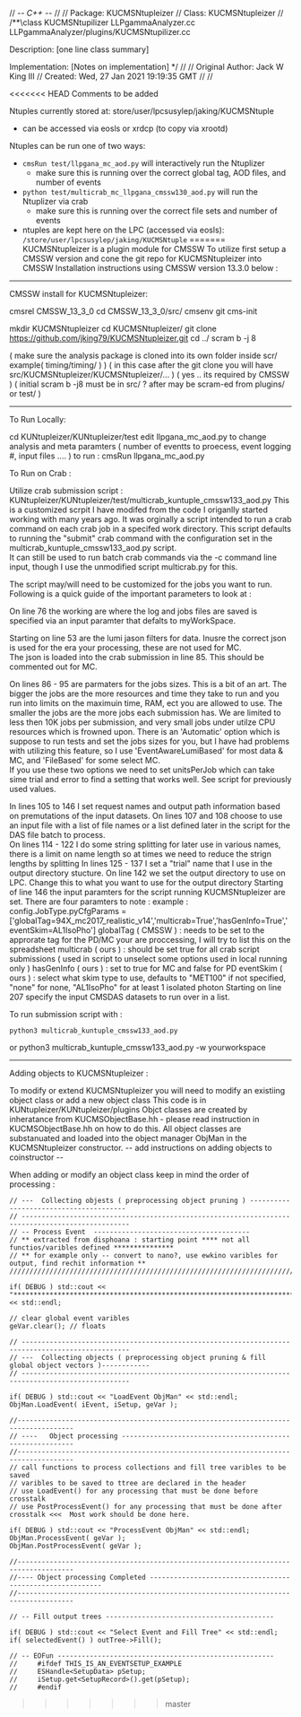 // -*- C++ -*-
//
// Package:    KUCMSNtupleizer
// Class:      KUCMSNtupleizer
//
/**\class KUCMSNtupilizer LLPgammaAnalyzer.cc LLPgammaAnalyzer/plugins/KUCMSNtupilizer.cc

 Description: [one line class summary]

 Implementation:
     [Notes on implementation]
*/
//
// Original Author:  Jack W King III
//         Created:  Wed, 27 Jan 2021 19:19:35 GMT
//
//

<<<<<<< HEAD
Comments to be added


Ntuples currently stored at: store/user/lpcsusylep/jaking/KUCMSNtuple
- can be accessed via eosls or xrdcp (to copy via xrootd)

Ntuples can be run one of two ways:
- `cmsRun test/llpgana_mc_aod.py` will interactively run the Ntuplizer
	- make sure this is running over the correct global tag, AOD files, and number of events
- `python test/multicrab_mc_llpgana_cmssw130_aod.py` will run the Ntuplizer via crab
	- make sure this is running over the correct file sets and number of events
- ntuples are kept here on the LPC (accessed via eosls): `/store/user/lpcsusylep/jaking/KUCMSNtuple`
=======
KUCMSNtupleizer is a plugin module for CMSSW
To utilize first setup a CMSSW version and cone the git repo for KUCMSNtupleizer into CMSSW
Installation instructions using CMSSW version 13.3.0 below :

-------------------------------------------------------------------------------------------------------------------------------------------

CMSSW install for KUCMSNtupleizer:

cmsrel CMSSW_13_3_0
cd CMSSW_13_3_0/src/
cmsenv
git cms-init

mkdir KUCMSNtupleizer
cd KUCMSNtupleizer/
git clone https://github.com/jking79/KUCMSNtupleizer.git
cd ../
scram b -j 8

( make sure the analysis package is cloned into its own folder inside scr/  example( timing/timing/  ) )
( in this case after the git clone you will have src/KUCMSNtupleizer/KUCMSNtupleizer/... )
( yes ..  its required by CMSSW )
( initial scram b -j8 must be in src/ ?  after may be scram-ed  from plugins/ or test/ )

----------------------------------------------------------------------------------------------------------------------------------------------

To Run Locally:

cd KUNtupleizer/KUNtupleizer/test
edit llpgana_mc_aod.py to change analysis and meta paramters ( number of eventts to proecess, event logging  #, input files .... ) 
to run : 
cmsRun llpgana_mc_aod.py

To Run on Crab :

Utilize crab submission script : KUNtupleizer/KUNtupleizer/test/multicrab_kuntuple_cmssw133_aod.py
This is a customized scrpit I have modifed from the code I origanlly started working with many years ago. It was orginally a script intended to run a crab command on each 
crab job in a specifed work directory.  This script defaults to running the "submit" crab command with the configuration set in the multicrab_kuntuple_cmssw133_aod.py script.  
It can still be used to run batch crab commands via the -c command line input, though I use the unmodified script multicrab.py for this.

The script may/will need to be customized for the jobs you want to run.  Following is a quick guide of the important parameters to look at :

On line 76 the working are where the log and jobs files are saved is specified via an input paramter that defalts to myWorkSpace.  

Starting on line 53 are the lumi jason filters for data.  Inusre the correct json is used for the era your processing, these are not used for MC.  
The json is loaded into the crab submission in line 85.  This should be commented out for MC.

On lines 86 - 95 are parmaters for the jobs sizes. This is a bit of an art.  The bigger the jobs are the more resources and time they take to run and you run into limits
on the maximuin time, RAM, ect you are allowed to use.  The smaller the jobs are the more jobs each submission has. We are limited to less then 10K jobs per submission, 
and very small jobs under utilze CPU resources which is frowned upon. There is an 'Automatic' option which is suppose to run tests and set the jobs sizes for you,
but I have had problems with utilizing this feature, so I use 'EventAwareLumiBased' for most data & MC, and 'FileBased' for some select MC.  
If you use these two options we need to set unitsPerJob which can take sime trial and error to find a setting that works well. See script for previously used values. 

In lines 105 to 146 I set request names and output path information based on premutations of the input datasets. 
On lines 107 and 108 choose to use an input file with a list of file names or a list defined later in the script for the DAS file batch to process.   
On lines 114 - 122 I do some string splitting for later use in various names, there is a limit on name length so at times we need to reduce the strign lengths by splitting
In lines 125 - 137 I set a "trial" name that I use in the output directory stucture.
On line 142 we set the output directory to use on LPC. Change this to what you want to use for the output directory 
Starting of line 146 the input paramters for the script running KUCMSNtupleizer are set.  There are four paramters to note :
	example : config.JobType.pyCfgParams   = ['globalTag=94X_mc2017_realistic_v14','multicrab=True','hasGenInfo=True','eventSkim=AL1IsoPho']
	globalTag ( CMSSW ) : needs to be set to the approrate tag for the PD/MC your are proccessing, I will try to list this on the spreadsheet
	multicrab ( ours ) : should be set true for all crab script submissions ( used in script to unselect some options used in local running only )
	hasGenInfo ( ours ) : set to true for MC and false for PD 
	eventSkim ( ours ) : select what skim type to use, defaults to "MET100" if not specified, "none" for none, "AL1IsoPho" for at least 1 isolated photon 
Starting on line 207 specify the input CMSDAS datasets to run over in a list.

To run submission script with :

	python3 multicrab_kuntuple_cmssw133_aod.py 
or
	python3 multicrab_kuntuple_cmssw133_aod.py -w yourworkspace

----------------------------------------------------------------------------------------------------

Adding objects to KUCMSNtupleizer :

To modify or extend KUCMSNtupleizer you will need to modify an existiing object class or add a new object class
This code is in KUNtupleizer/KUNtupleizer/plugins
Objct classes are created by inheratance from KUCMSObjectBase.hh - please read instruction in KUCMSObjectBase.hh on how to do this. 
All object classes are substanuated and loaded into the object manager ObjMan in the KUCMSNtupleizer constructor.
 -- add instructions on adding objects to coinstructor --

When adding or modify an object class keep in mind the order of processing :

    // ---  Collecting objests ( preprocessing object pruning ) ---------------------------------------
    // -------------------------------------------------------------------------------------------------
    // -- Process Event  ---------------------------------------    
    // ** extracted from disphoana : starting point **** not all functios/varibles defined ***************
    // ** for example only -- convert to nano?, use ewkino varibles for output, find rechit information ** 
    //////////////////////////////////////////////////////////////////////////////////////////////////////////

    if( DEBUG ) std::cout << "***********************************************************************************************" << std::endl;

    // clear global event varibles 
    geVar.clear(); // floats

    // -------------------------------------------------------------------------------------------------
    // ---  Collecting objects ( preprocessing object pruning & fill global object vectors )------------
    // -------------------------------------------------------------------------------------------------

    if( DEBUG ) std::cout << "LoadEvent ObjMan" << std::endl;
    ObjMan.LoadEvent( iEvent, iSetup, geVar );

    //------------------------------------------------------------------------------------
    // ----   Object processing ----------------------------------------------------------
    //------------------------------------------------------------------------------------
    // call functions to process collections and fill tree varibles to be saved
    // varibles to be saved to ttree are declared in the header
    // use LoadEvent() for any processing that must be done before crosstalk 
    // use PostProcessEvent() for any processing that must be done after crosstalk <<<  Most work should be done here.

    if( DEBUG ) std::cout << "ProcessEvent ObjMan" << std::endl;
    ObjMan.ProcessEvent( geVar );
    ObjMan.PostProcessEvent( geVar );

    //------------------------------------------------------------------------------------
    //---- Object processing Completed ----------------------------------------------------------
    //------------------------------------------------------------------------------------

    // -- Fill output trees ------------------------------------------

    if( DEBUG ) std::cout << "Select Event and Fill Tree" << std::endl;
    if( selectedEvent() ) outTree->Fill();

    // -- EOFun ------------------------------------------------------
    //     #ifdef THIS_IS_AN_EVENTSETUP_EXAMPLE
    //     ESHandle<SetupData> pSetup;
    //     iSetup.get<SetupRecord>().get(pSetup);
    //     #endif


>>>>>>> master
